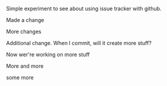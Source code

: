 Simple experiment to see about using issue tracker with github.

Made a change

More changes

Additional change. When I commit, will it create more stuff?

Now wer're working on more stuff

More and more

some more
